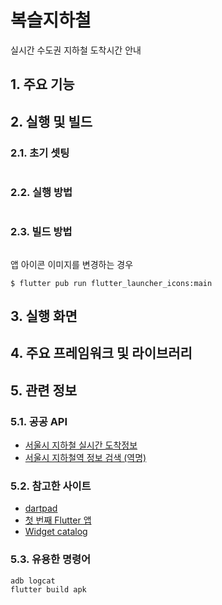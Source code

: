 # 복슬지하철
실시간 수도권 지하철 도착시간 안내

## 1. 주요 기능

## 2. 실행 및 빌드

### 2.1. 초기 셋팅

```shell
```

### 2.2. 실행 방법

```shell
```

### 2.3. 빌드 방법 

```shell
```

앱 아이콘 이미지를 변경하는 경우
```shell
$ flutter pub run flutter_launcher_icons:main
```

## 3. 실행 화면


## 4. 주요 프레임워크 및 라이브러리


## 5. 관련 정보

### 5.1. 공공 API
- [서울시 지하철 실시간 도착정보](https://data.seoul.go.kr/dataList/OA-12764/F/1/datasetView.do)
- [서울시 지하철역 정보 검색 (역명)](https://data.seoul.go.kr/dataList/OA-121/S/1/datasetView.do)
  
### 5.2. 참고한 사이트
- [dartpad](https://dartpad.dev/)
- [첫 번째 Flutter 앱](https://codelabs.developers.google.com/codelabs/flutter-codelab-first?hl=ko)
- [Widget catalog](https://docs.flutter.dev/ui/widgets)

### 5.3. 유용한 명령어
```shell
adb logcat
flutter build apk
```
